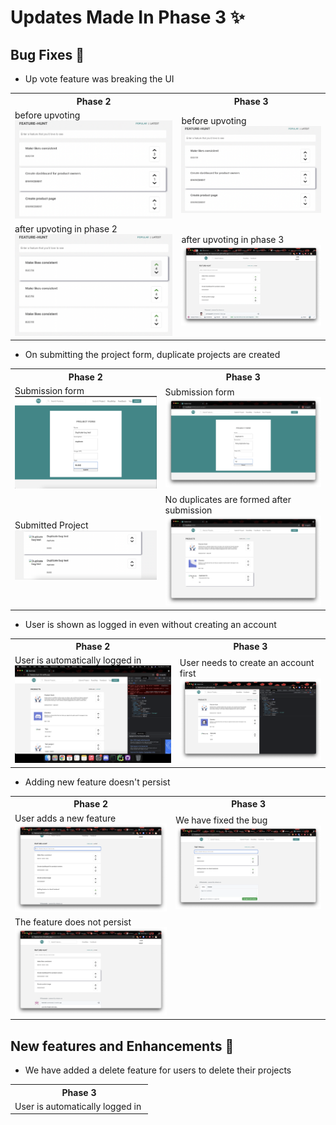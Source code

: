 # Updates Made In Phase 3 ✨

## Bug Fixes 🐛

* Up vote feature was breaking the UI
<table>
    <tr>
        <th>Phase 2</th>
        <th>Phase 3</th>
    </tr>
    <tr>
        <td>
            before upvoting
        <img src="../docs/phase_3_images/before_upvote.png">
        </td>
        <td>
            before upvoting<br>
            <img src="../docs/phase_3_images/before_upvote.png">
        </td>
    </tr>
      <tr>
        <td>
            after upvoting in phase 2
        <img src="../docs/phase_3_images/after_upvote_breaking.png">
        </td>
        <td>
            after upvoting in phase 3<br>
            <img src="../docs/phase_3_images/working_feature_upvote.png">
        </td>
    </tr>
  </table>

* On submitting the project form, duplicate projects are created
<table>
    <tr>
        <th>Phase 2</th>
        <th>Phase 3</th>
    </tr>
    <tr>
        <td>
            Submission form
        <img src="../docs/phase_3_images/submission_form.png">
        </td>
        <td>
            Submission form
        <img src="../docs/phase_3_images/updated_submission_form.png">
        </td>
    </tr>
      <tr>
        <td>
            Submitted Project
        <img src="../docs/phase_3_images/submitted_project.png">
        </td>
        <td>
            No duplicates are formed after submission
        <img src="../docs/phase_3_images/updated_project.png">
        </td>
    </tr>
  </table>

* User is shown as logged in even without creating an account
<table>
    <tr>
        <th>Phase 2</th>
        <th>Phase 3</th>
    </tr>
    <tr>
        <td>
            User is automatically logged in
        <img src="../docs/phase_3_images/auto_loggedin.png">
        </td>
        <td>
            User needs to create an account first
        <img src="../docs/phase_3_images/login.png">
        </td>
    </tr>
  </table>

* Adding new feature doesn't persist
<table>
    <tr>
        <th>Phase 2</th>
        <th>Phase 3</th>
    </tr>
    <tr>
        <td>
            User adds a new feature
        <img src="../docs/phase_3_images/feature_added.png">
        </td>
<td>
            We have fixed the bug
        <img src="../docs/phase_3_images/feature_update_fixed.png">
        </td>
    </tr>
      <tr>
        <td>
            The feature does not persist
        <img src="../docs/phase_3_images/feature_not_updated.png">
        </td>
        <td>
        </td>
    </tr>
  </table>

## New features and Enhancements 🎉
* We have added a delete feature for users to delete their projects
<table>
    <tr>
        <th>Phase 3</th>
    </tr>
    <tr>
        <td>
            User is automatically logged in
        <img src="">
        </td>
    </tr>
  </table>

